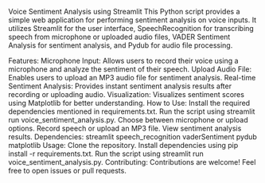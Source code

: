 Voice Sentiment Analysis using Streamlit
This Python script provides a simple web application for performing sentiment analysis on voice inputs. It utilizes Streamlit for the user interface, SpeechRecognition for transcribing speech from microphone or uploaded audio files, VADER Sentiment Analysis for sentiment analysis, and Pydub for audio file processing.

Features:
Microphone Input: Allows users to record their voice using a microphone and analyze the sentiment of their speech.
Upload Audio File: Enables users to upload an MP3 audio file for sentiment analysis.
Real-time Sentiment Analysis: Provides instant sentiment analysis results after recording or uploading audio.
Visualization: Visualizes sentiment scores using Matplotlib for better understanding.
How to Use:
Install the required dependencies mentioned in requirements.txt.
Run the script using streamlit run voice_sentiment_analysis.py.
Choose between microphone or upload options.
Record speech or upload an MP3 file.
View sentiment analysis results.
Dependencies:
streamlit
speech_recognition
vaderSentiment
pydub
matplotlib
Usage:
Clone the repository.
Install dependencies using pip install -r requirements.txt.
Run the script using streamlit run voice_sentiment_analysis.py.
Contributing:
Contributions are welcome! Feel free to open issues or pull requests.
